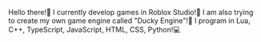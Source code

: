 Hello there!👋
I currently develop games in Roblox Studio!👾
I am also trying to create my own game engine called "Ducky Engine"!🤖
I program in Lua, C++, TypeScript, JavaScript, HTML, CSS, Python!💻
